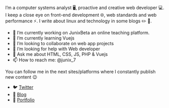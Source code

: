 
<!--
**junix7/junix7** is a ✨ _special_ ✨ repository because its `README.md` (this file) appears on your GitHub profile.

![image label](https://media.discordapp.net/attachments/634094365140320267/732348606358749264/rules.png?width=744&height=458)
-->
I’m a computer systems analyst 🖥️, proactive and creative web developer 💻️. I keep a close eye on front-end development 🌐️, web standards and web performance ⚡️.
I write about linux and technology in some blogs ✏️ 📒️.


- 🔭 I’m currently working on JunixBeta an online teaching platform.
- 🌱 I’m currently learning Vuejs
- 👯 I’m looking to collaborate on web app projects
- 🤔 I’m looking for help with Web developer
- 💬 Ask me about HTML, CSS, JS, PHP & Vuejs
- 📫 How to reach me: @junix_7

You can follow me in the next sites/platforms where I constantly publish new content 😉️

- 🐦️ [Twitter](www.twitter.com/junix7)
- 📝️ [Blog](www.github.com/junix7)
- 💼️ [Portfolio](www.github.com/junix7)
